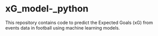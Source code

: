 # xG_model-_python
This repository contains code to predict the Expected Goals (xG) from events data in football using machine learning models.
